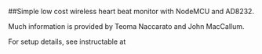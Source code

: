 ##Simple low cost wireless heart beat monitor with NodeMCU and AD8232.

Much information is provided by Teoma Naccarato and John MacCallum. 

For setup details, see instructable at